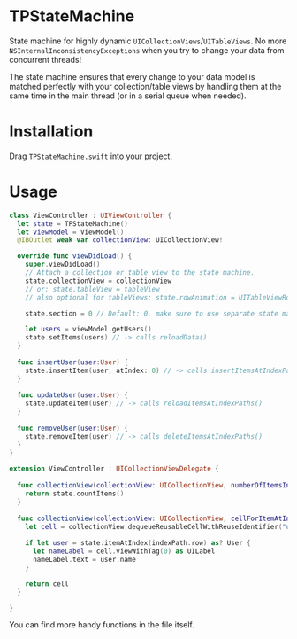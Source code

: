 TPStateMachine
==============

State machine for highly dynamic `UICollectionViews`/`UITableViews`. No more `NSInternalInconsistencyExceptions` when you try to change your data from concurrent threads!

The state machine ensures that every change to your data model is matched perfectly with your collection/table views by handling them at the same time in the main thread (or in a serial queue when needed).

# Installation

Drag `TPStateMachine.swift` into your project.

# Usage

```swift
class ViewController : UIViewController {
  let state = TPStateMachine()
  let viewModel = ViewModel()
  @IBOutlet weak var collectionView: UICollectionView!

  override func viewDidLoad() {
    super.viewDidLoad()
    // Attach a collection or table view to the state machine.
    state.collectionView = collectionView
    // or: state.tableView = tableView
    // also optional for tableViews: state.rowAnimation = UITableViewRowAnimation.Middle

    state.section = 0 // Default: 0, make sure to use separate state machines for each section.

    let users = viewModel.getUsers()
    state.setItems(users) // -> calls reloadData()
  }
  
  func insertUser(user:User) {
    state.insertItem(user, atIndex: 0) // -> calls insertItemsAtIndexPaths() call
  }
  
  func updateUser(user:User) {
    state.updateItem(user) // -> calls reloadItemsAtIndexPaths()
  }
  
  func removeUser(user:User) {
    state.removeItem(user) // -> calls deleteItemsAtIndexPaths()
  }
}

extension ViewController : UICollectionViewDelegate {
  
  func collectionView(collectionView: UICollectionView, numberOfItemsInSection section: Int) -> Int {
    return state.countItems()
  }
  
  func collectionView(collectionView: UICollectionView, cellForItemAtIndexPath indexPath: NSIndexPath) -> UICollectionViewCell {
    let cell = collectionView.dequeueReusableCellWithReuseIdentifier("userCell", forIndexPath: indexPath) as UICollectionViewCell
    
    if let user = state.itemAtIndex(indexPath.row) as? User {
      let nameLabel = cell.viewWithTag(0) as UILabel
      nameLabel.text = user.name
    }

    return cell
  }

}

```
You can find more handy functions in the file itself.
